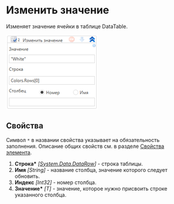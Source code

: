 # Изменить значение

Изменяет значение ячейки в таблице DataTable.

![](<../../../../.gitbook/assets1/WFDataTableUpdateRowItem.png>)


## Свойства
Символ `*` в названии свойства указывает на обязательность заполнения. Описание общих свойств см. в разделе [Свойства элемента](https://docs.primo-rpa.ru/primo-rpa/primo-studio/process/elements#svoistva-elementa).

1. **Строка\*** *[[System.Data.DataRow](https://learn.microsoft.com/ru-ru/dotnet/api/system.data.datarow?view=net-8.0&viewFallbackFrom=net-4.6.1)]* - строка таблицы.
1. **Имя** *[String]* - название столбца, значение которого следует обновить.
1. **Индекс** *[Int32]* - номер столбца.
1. **Значение\*** *[T]* - значение, которое нужно присвоить строке указанного столбца.
